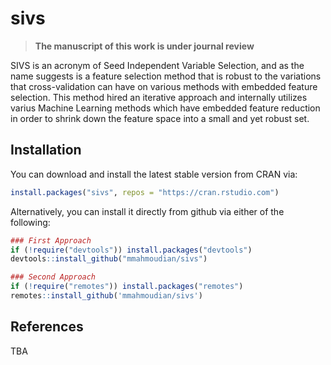 # sivs

> **The manuscript of this work is under journal review**

SIVS is an acronym of Seed Independent Variable Selection, and as the name suggests is a feature selection method that is robust to the variations that cross-validation can have on various methods with embedded feature selection. This method hired an iterative approach and  internally utilizes varius Machine Learning methods which have embedded feature reduction in order to shrink down the feature space into a small and yet robust set. 


## Installation

You can download and install the latest stable version from CRAN via:

```r
install.packages("sivs", repos = "https://cran.rstudio.com")
```

Alternatively, you can install it directly from github via either of the following:

```r
### First Approach
if (!require("devtools")) install.packages("devtools")
devtools::install_github("mmahmoudian/sivs")
```

```r
### Second Approach
if (!require("remotes")) install.packages("remotes")
remotes::install_github('mmahmoudian/sivs')
```

## References

TBA
